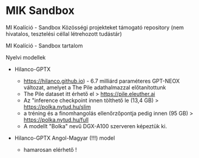 # MIK Sandbox
MI Koalíció - Sandbox
Közösségi projekteket támogató repository
(nem hivatalos, tesztelési céllal létrehozott tudástár)


MI Koalíció - Sandbox tartalom

Nyelvi modellek
- Hilanco-GPTX
   - https://hilanco.github.io) - 6.7 milliárd paraméteres GPT-NEOX változat, amelyet a The Pile adathalmazzal előtanítottunk
   - The Pile dataset itt érhető el > https://pile.eleuther.ai
   - Az "inference checkpoint innen tölthető le (13,4 GB) > https://polka.nytud.hu/slim
   - a tréning és a finomhangolás ellenőrzőpontja pedig innen (95 GB) > https://polka.nytud.hu/full
   - A modellt "Bolka" nevű DGX-A100 szerveren képeztük ki.

- Hilanco-GPTX Angol-Magyar (!!!) model
   - hamarosan elérhető !
